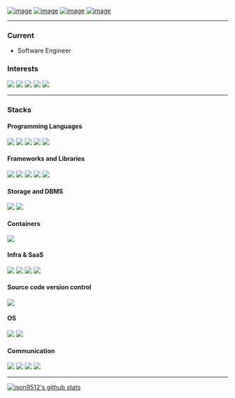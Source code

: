 

[![image](https://img.shields.io/badge/json9512%40gmail.com-white?style=flat-square&logo=gmail&&labelColor=white)](mailto:json9512@gmail.com)
[![image](https://img.shields.io/badge/blog-white?style=flat-square&logo=notion&&labelColor=white&&logoColor=black)]()
[![image](https://img.shields.io/badge/LinkedIn-white?style=flat-square&logo=linkedin&&labelColor=white&&logoColor=black)](https://www.linkedin.com/in/junghyun-son/)
[![image](https://img.shields.io/badge/resume-white?style=flat-square&logo=notion&&labelColor=white&&logoColor=black)]()

***
### Current
- Software Engineer

### Interests
![](https://img.shields.io/badge/angel%20list--white?logo=angellist&style=for-the-badge&&labelColor=white&&logoColor=black)
![](https://img.shields.io/badge/ethereum--white?logo=ethereum&style=for-the-badge&&labelColor=white&&logoColor=black)
![](https://img.shields.io/badge/roblox--white?logo=roblox&style=for-the-badge&&labelColor=white&&logoColor=black)
![](https://img.shields.io/badge/premier%20league--white?logo=premierleague&style=for-the-badge&&labelColor=white&&logoColor=black)
![](https://img.shields.io/badge/rust--white?logo=rust&style=for-the-badge&&labelColor=white&&logoColor=black)

---

### Stacks

#### Programming Languages
![](https://img.shields.io/badge/go--white?logo=go&style=for-the-badge&&labelColor=white&&logoColor=)
![](https://img.shields.io/badge/python--white?logo=python&style=for-the-badge&&labelColor=white&&logoColor=)
![](https://img.shields.io/badge/javascript--white?logo=javascript&style=for-the-badge&&labelColor=white&&logoColor=)
![](https://img.shields.io/badge/typescript--white?logo=typescript&style=for-the-badge&&labelColor=white&&logoColor=)
![](https://img.shields.io/badge/node.js--white?logo=node.js&style=for-the-badge&&labelColor=white&&logoColor=)

#### Frameworks and Libraries
![](https://img.shields.io/badge/react--white?logo=react&style=for-the-badge&&labelColor=white&&logoColor=)
![](https://img.shields.io/badge/next.js--white?logo=next.js&style=for-the-badge&&labelColor=white&&logoColor=)
![](https://img.shields.io/badge/nestjs--white?logo=nestjs&style=for-the-badge&&labelColor=white&&logoColor=)
![](https://img.shields.io/badge/gin--white?logo=&style=for-the-badge&&labelColor=white&&logoColor=)
![](https://img.shields.io/badge/flask--white?logo=flask&style=for-the-badge&&labelColor=white&&logoColor=)

#### Storage and DBMS
![](https://img.shields.io/badge/postgresql--white?logo=postgresql&style=for-the-badge&&labelColor=white&&logoColor=black)
![](https://img.shields.io/badge/redis--white?logo=redis&style=for-the-badge&&labelColor=white&&logoColor=black)

#### Containers
![](https://img.shields.io/badge/docker--white?logo=docker&style=for-the-badge&&labelColor=white&&logoColor=)

#### Infra & SaaS
![](https://img.shields.io/badge/github%20actions--white?logo=github-actions&style=for-the-badge&&labelColor=white&&logoColor=)
![](https://img.shields.io/badge/amazon%20aws--white?logo=amazon-aws&style=for-the-badge&&labelColor=white&&logoColor=black)
![](https://img.shields.io/badge/bugsnag--white?logo=bugsnag&style=for-the-badge&&labelColor=white&&logoColor=black)
![](https://img.shields.io/badge/algolia--white?logo=algolia&style=for-the-badge&&labelColor=white&&logoColor=black)

#### Source code version control
![](https://img.shields.io/badge/github--white?logo=github&style=for-the-badge&&labelColor=white&&logoColor=black)

#### OS
![](https://img.shields.io/badge/windows--white?logo=windows&style=for-the-badge&&labelColor=white&&logoColor=black)
![](https://img.shields.io/badge/linux--white?logo=linux&style=for-the-badge&&labelColor=white&&logoColor=black)

#### Communication
![](https://img.shields.io/badge/slack--white?logo=slack&style=for-the-badge&&labelColor=white&&logoColor=black)
![](https://img.shields.io/badge/jira--white?logo=jira&style=for-the-badge&&labelColor=white&&logoColor=black)
![](https://img.shields.io/badge/confluence--white?logo=confluence&style=for-the-badge&&labelColor=white&&logoColor=black)
![](https://img.shields.io/badge/notion--white?logo=notion&style=for-the-badge&&labelColor=white&&logoColor=black)
****
[![json9512's github stats](https://github-readme-stats.vercel.app/api?username=json9512&theme=tokyonight&show_icons=true)](https://github.com/json9512/json9512)


<!--
**json9512/json9512** is a ✨ _special_ ✨ repository because its `README.md` (this file) appears on your GitHub profile.

Here are some ideas to get you started:

- 🔭 I’m currently working on ...
- 🌱 I’m currently learning ...
- 👯 I’m looking to collaborate on ...
- 🤔 I’m looking for help with ...
- 💬 Ask me about ...
- 📫 How to reach me: ...
- 😄 Pronouns: ...
- ⚡ Fun fact: ...
-->
